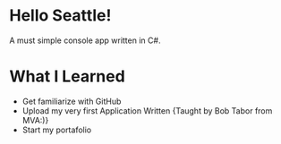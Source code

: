 # Hello Seattle!
A must simple console app written in C#.

# What I Learned
* Get familiarize with GitHub
* Upload my very first Application Written {Taught by Bob Tabor from MVA:)}
* Start my portafolio
